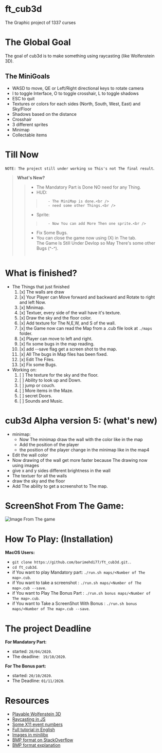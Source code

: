 # ft_cub3d
The Graphic project of 1337 curses
# The Global Goal
The goal of cub3d is to make something using raycasting (like Wolfenstein 3D).

## The MiniGoals
- WASD to move, QE or Left/Right directional keys to rotate camera
- I to toggle Interface, O to toggle crosshair, L to toggle shadows
- ESC to quit
- Textures or colors for each sides (North, South, West, East) and Sky/Floor
- Shadows based on the distance
- Crosshair
- 3 different sprites
- Minimap
- Collectable items

# Till Now
`NOTE: The project still under working so This's not The final result`. <br />
>**What's New?**<br />
>>    - The Mandatory Part is Done NO need for any Thing.<br />
>>    - HUD:<br />
>>>        - The MiniMap is done.<br />
>>>        - need some other Things.<br />
>>    - Sprite:<br />
>>>        - Now You can add More Then one sprite.<br />
>>    - Fix Some Bugs.<br />
>>    - You can close the game now using (X) in The tab.<br />
>      The Game Is Still Under Devlop so May There's some other Bugs (^-^).<br /><br />
# What is finished?
- The Things that just finished
  1. [x] The walls are draw
  2. [x] Your Player can Move forward and backward and Rotate to right and left Now.
  3. [x] Minimap.
  4. [x] Textuer, every side of the wall have it's texture.
  5. [x] Draw the sky and the floor color.
  6. [x] Add texture for The N,E,W, and S of the wall.
  7. [x] the Game now can read the Map from a .cub file look at ``./maps`` folder.
  8. [x] Player can move to left and right.
  9. [x] fix some bugs in the map reading.
  10. [x] add --save flag get a screen shot to the map.
  11. [x] All The bugs in Map files has been fixed.
  12. [x] Edit The Files.
  12. [x] Fix some Bugs.
- Working on:
  1. [ ] The texture for the sky and the floor.
  2. [ ] Ability to look up and Down.
  3. [ ] jump or couch.
  4. [ ] More items in the Maze.
  5. [ ] secret Doors.
  6. [ ] Sounds and Music.
  
# cub3d Alpha version 5: (what's new)
- minimap:
  - Now The minimap draw the wall with the color like in the map
  - Add the position of the player
  - the position of the player change in the minimap like in the map4
- Edit the wall color
- Now drawing of the wall get more faster because The drawing now using images 
- give x and y sides different brightness in the wall
- The textuer for all the walls
- draw the sky and the floor
- Add The ability to get a screenshot to The map.
# ScreenShot From The Game:
![Image From The game](https://github.com/barimehdi77/ft_cub3d/blob/master/screenshot.bmp)
# How To Play: (Installation)
**MacOS Users:**
  - `git clone https://github.com/barimehdi77/ft_cub3d.git.`.
  - `cd ft_cub3d`.
  - if You want to play Mandatory part: `./run.sh maps/<Number of The map>.cub`.
  - if You want to take a screenshot : `./run.sh maps/<Number of The map>.cub --save`.
  - if You want to Play The Bonus Part : `./run.sh bonus maps/<Number of The map>.cub`.
  - if You want to Take a ScreenShot With Bonus : `./run.sh bonus maps/<Number of The map>.cub --save`.
  
# The project Deadline
**For Mandatory Part:**  
  - started: `28/04/2020`.  
  - The deadline: ` 19/10/2020`.  

**For The Bonus part:**  
  - started: `20/10/2020`.  
  - The Deadline:  `01/11/2020`.
# Resources
- [Playable Wolfenstein 3D](http://users.atw.hu/wolf3d/)
- [Raycasting in JS](http://www.playfuljs.com/a-first-person-engine-in-265-lines/)
- [Some X11 event numbers](https://github.com/qst0/ft_libgfx)
- [Full tutorial in English](https://lodev.org/cgtutor/raycasting.html)
- [Images in minilibx](https://github.com/keuhdall/images_example)
- [BMP format on StackOverflow](https://stackoverflow.com/questions/2654480/writing-bmp-image-in-pure-c-c-without-other-libraries)
- [BMP format explanation](https://web.archive.org/web/20080912171714/http://www.fortunecity.com/skyscraper/windows/364/bmpffrmt.html)
